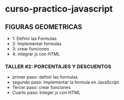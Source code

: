 # curso-practico-javascript

## FIGURAS GEOMETRICAS

- 1: Definir las Formulas
- 2: Implementar formulas
- 3: crear funciones
- 4: integrar js con HTML


### TALLER #2: PORCENTAJES Y DESCUENTOS

- primer paso: definir las formulas
- segundo paso: Implementar la formula en JavaScript
- Tercer paso: crear funciones
- Cuarto paso: Integer js con HTML